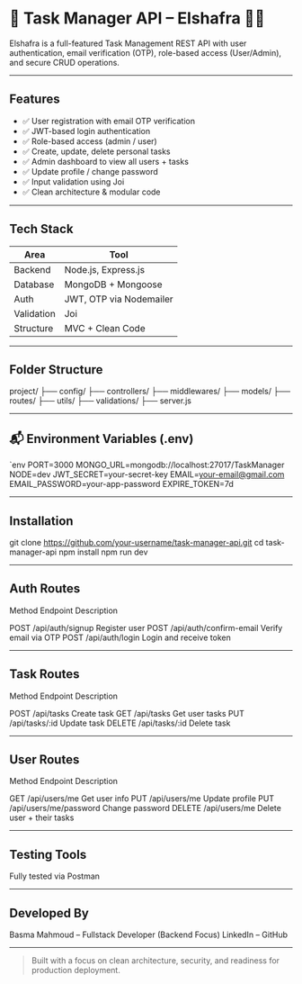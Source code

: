 # 📝 Task Manager API – Elshafra 🕵️‍♀️

Elshafra is a full-featured Task Management REST API with user authentication, email verification (OTP), role-based access (User/Admin), and secure CRUD operations.

---

##  Features

- ✅ User registration with email OTP verification  
- ✅ JWT-based login authentication  
- ✅ Role-based access (admin / user)  
- ✅ Create, update, delete personal tasks  
- ✅ Admin dashboard to view all users + tasks  
- ✅ Update profile / change password  
- ✅ Input validation using Joi  
- ✅ Clean architecture & modular code  

---

##  Tech Stack

| Area       | Tool                     |
|------------|--------------------------|
| Backend    | Node.js, Express.js      |
| Database   | MongoDB + Mongoose       |
| Auth       | JWT, OTP via Nodemailer  |
| Validation | Joi                      |
| Structure  | MVC + Clean Code         |

---

##  Folder Structure

project/ ├── config/ ├── controllers/ ├── middlewares/ ├── models/ ├── routes/ ├── utils/ ├── validations/ ├── server.js

---

## 📬 Environment Variables (.env)

`env
PORT=3000
MONGO_URL=mongodb://localhost:27017/TaskManager
NODE=dev
JWT_SECRET=your-secret-key
EMAIL=your-email@gmail.com 
EMAIL_PASSWORD=your-app-password
EXPIRE_TOKEN=7d


---

##  Installation

git clone https://github.com/your-username/task-manager-api.git
cd task-manager-api
npm install
npm run dev


---

##  Auth Routes

Method Endpoint Description

POST /api/auth/signup Register user
POST /api/auth/confirm-email Verify email via OTP
POST /api/auth/login Login and receive token



---

##  Task Routes

Method Endpoint Description

POST /api/tasks Create task
GET /api/tasks Get user tasks
PUT /api/tasks/:id Update task
DELETE /api/tasks/:id Delete task



---

##  User Routes

Method Endpoint Description

GET /api/users/me Get user info
PUT /api/users/me Update profile
PUT /api/users/me/password Change password
DELETE /api/users/me Delete user + their tasks


---

##  Testing Tools

 Fully tested via Postman


---

##  Developed By

Basma Mahmoud – Fullstack Developer (Backend Focus)
LinkedIn – GitHub


---

> Built with a focus on clean architecture, security, and readiness for production deployment.

